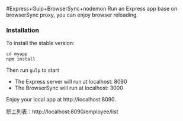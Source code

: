 #Express+Gulp+BrowserSync+nodemon
Run an Express app base on browserSync proxy, you can enjoy browser reloading.

### Installation

To install the stable version:

```
cd myapp
npm install
```


Then run `gulp` to start

  * The Express server will run at localhost: 8090
  * The BrowserSync will run at localhost: 3000

Enjoy your local app at http://localhost:8090.

职工列表：http://localhost:8090/employee/list
